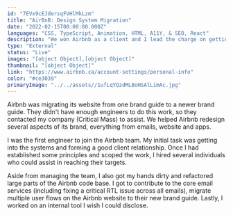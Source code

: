 ```yaml
---
id: "7EVx9cEJdersqFVHlMkLzm"
title: "AirBnB: Design System Migration"
date: "2022-02-15T00:00:00.000Z"
languages: "CSS, TypeScript, Animation, HTML, A11Y, & SEO, React"
description: "We won Airbnb as a client and I lead the charge on getting our engineers into their systems. I gained a ton of experience in client relations as well as working in an extremely large codebase."
type: "External"
status: "Live"
images: "[object Object],[object Object]"
thumbnail: "[object Object]"
link: "https://www.airbnb.ca/account-settings/personal-info"
color: "#ce3039"
primaryImage: "../../assets//1ufLqYQzdMLBoHSAlLimAc.jpg"
---
```

Airbnb was migrating its website from one brand guide to a newer brand guide. They didn't have enough engineers to do this work, so they contacted my company (Critical Mass) to assist. We helped Airbnb redesign several aspects of its brand, everything from emails, website and apps.

I was the first engineer to join the Airbnb team. My initial task was getting into the systems and forming a good client relationship. Once I had established some principles and scoped the work, I hired several individuals who could assist in reaching their targets.

Aside from managing the team, I also got my hands dirty and refactored large parts of the Airbnb code base. I got to contribute to the core email services (including fixing a critical RTL issue across all emails),  migrate multiple user flows on the Airbnb website to their new brand guide. Lastly, I worked on an internal tool I wish I could disclose.

